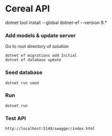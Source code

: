 # Cereal API
dotnet tool install --global dotnet-ef --version 9.*
### Add models & update server
Go to root directory of solution
```
dotnet ef migrations add Initial
dotnet ef database update
```
### Seed database
```
dotnet run seed
```

### Run
```
dotnet run 
```
### Test API
```
http://localhost:5148/swagger/index.html
```